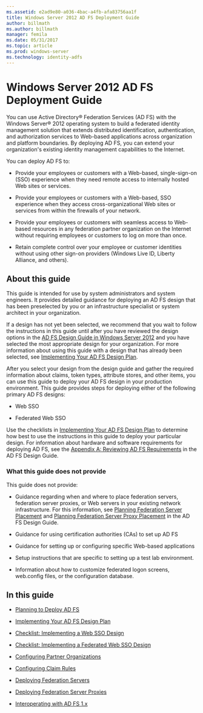 ```yaml
---
ms.assetid: e2ad9e80-a036-4bac-a4fb-afa83756aa1f
title: Windows Server 2012 AD FS Deployment Guide
author: billmath
ms.author: billmath
manager: femila
ms.date: 05/31/2017
ms.topic: article
ms.prod: windows-server
ms.technology: identity-adfs
---
```


# Windows Server 2012 AD FS Deployment Guide


You can use Active Directory&reg; Federation Services \(AD FS\) with the Windows Server&reg; 2012 operating system to build a federated identity management solution that extends distributed identification, authentication, and authorization services to Web\-based applications across organization and platform boundaries. By deploying AD FS, you can extend your organization's existing identity management capabilities to the Internet.  
  
You can deploy AD FS to:  
  
-   Provide your employees or customers with a Web\-based, single\-sign\-on \(SSO\) experience when they need remote access to internally hosted Web sites or services.  
  
-   Provide your employees or customers with a Web\-based, SSO experience when they access cross\-organizational Web sites or services from within the firewalls of your network.  
  
-   Provide your employees or customers with seamless access to Web\-based resources in any federation partner organization on the Internet without requiring employees or customers to log on more than once.  
  
-   Retain complete control over your employee or customer identities without using other sign\-on providers \(Windows Live ID, Liberty Alliance, and others\).  
  
## About this guide  
This guide is intended for use by system administrators and system engineers. It provides detailed guidance for deploying an AD FS design that has been preselected by you or an infrastructure specialist or system architect in your organization.  
  
If a design has not yet been selected, we recommend that you wait to follow the instructions in this guide until after you have reviewed the design options in the [AD FS Design Guide in Windows Server 2012](https://technet.microsoft.com/library/dd807036.aspx) and you have selected the most appropriate design for your organization. For more information about using this guide with a design that has already been selected, see [Implementing Your AD FS Design Plan](Implementing-Your-AD-FS-Design-Plan.md).  
  
After you select your design from the design guide and gather the required information about claims, token types, attribute stores, and other items, you can use this guide to deploy your AD FS design in your production environment. This guide provides steps for deploying either of the following primary AD FS designs:  
  
-   Web SSO  
  
-   Federated Web SSO  
  
Use the checklists in [Implementing Your AD FS Design Plan](Implementing-Your-AD-FS-Design-Plan.md) to determine how best to use the instructions in this guide to deploy your particular design. For information about hardware and software requirements for deploying AD FS, see the [Appendix A: Reviewing AD FS Requirements](https://technet.microsoft.com/library/ff678034.aspx) in the AD FS Design Guide.  
  
### What this guide does not provide  
This guide does not provide:  
  
-   Guidance regarding when and where to place federation servers, federation server proxies, or Web servers in your existing network infrastructure. For this information, see [Planning Federation Server Placement](https://technet.microsoft.com/library/dd807069.aspx) and [Planning Federation Server Proxy Placement](https://technet.microsoft.com/library/dd807130.aspx) in the AD FS Design Guide.  
  
-   Guidance for using certification authorities \(CAs\) to set up AD FS  
  
-   Guidance for setting up or configuring specific Web\-based applications  
  
-   Setup instructions that are specific to setting up a test lab environment.  
  
-   Information about how to customize federated logon screens, web.config files, or the configuration database.  
  
## In this guide  
  
-   [Planning to Deploy AD FS](Planning-to-Deploy-AD-FS.md)  
  
-   [Implementing Your AD FS Design Plan](Implementing-Your-AD-FS-Design-Plan.md)  
  
-   [Checklist: Implementing a Web SSO Design](Checklist--Implementing-a-Web-SSO-Design.md)  
  
-   [Checklist: Implementing a Federated Web SSO Design](Checklist--Implementing-a-Federated-Web-SSO-Design.md)  
  
-   [Configuring Partner Organizations](Configuring-Partner-Organizations.md)  
  
-   [Configuring Claim Rules](Configuring-Claim-Rules.md)  
  
-   [Deploying Federation Servers](Deploying-Federation-Servers.md)  
  
-   [Deploying Federation Server Proxies](Deploying-Federation-Server-Proxies.md)  
  
-   [Interoperating with AD FS 1.x](Interoperating-with-AD-FS-1.x.md)  
